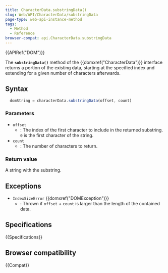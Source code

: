 ```yaml
---
title: CharacterData.substringData()
slug: Web/API/CharacterData/substringData
page-type: web-api-instance-method
tags:
  - Method
  - Reference
browser-compat: api.CharacterData.substringData
---
```

{{APIRef("DOM")}}

The **`substringData()`** method of the {{domxref("CharacterData")}} interface
returns a portion of the existing data,
starting at the specified index
and extending for a given number of characters afterwards.

## Syntax

```js
  domString = characterData.substringData(offset, count)
```

### Parameters

- `offset`
  - : The index of the first character to include in the returned substring.
    `0` is the first character of the string.
- `count`
  - : The number of characters to return.

### Return value

A string with the substring.

## Exceptions

- `IndexSizeError` {{domxref("DOMException")}}
  - : Thrown if `offset` + `count` is larger than the length of the contained data.

## Specifications

{{Specifications}}

## Browser compatibility

{{Compat}}
